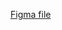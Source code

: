 <a href="https://www.figma.com/file/k4I4TcTOUUVjJBVjtFyR2K/ITW_Figma-Resume-Templates-SumaiyaMohamed?node-id=536%3A2&t=oIHn5XNHKQybx2GQ-1">Figma file</a>